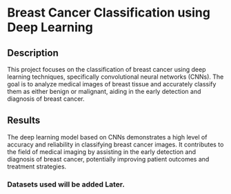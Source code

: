 # Breast Cancer Classification using Deep Learning
## Description
This project focuses on the classification of breast cancer using deep learning techniques, specifically convolutional neural networks (CNNs). The goal is to analyze medical images of breast tissue and accurately classify them as either benign or malignant, aiding in the early detection and diagnosis of breast cancer.
## Results
The deep learning model based on CNNs demonstrates a high level of accuracy and reliability in classifying breast cancer images. It contributes to the field of medical imaging by assisting in the early detection and diagnosis of breast cancer, potentially improving patient outcomes and treatment strategies.
### Datasets used will be added Later.

